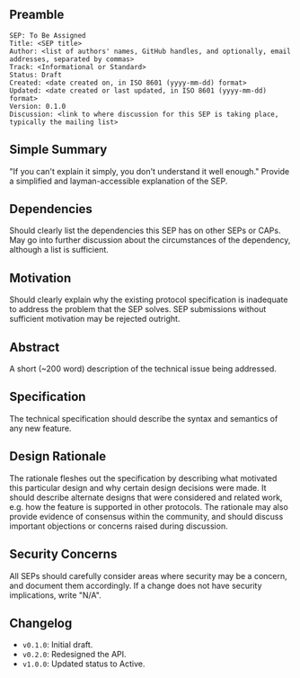 ## Preamble

```
SEP: To Be Assigned
Title: <SEP title>
Author: <list of authors' names, GitHub handles, and optionally, email addresses, separated by commas>
Track: <Informational or Standard>
Status: Draft
Created: <date created on, in ISO 8601 (yyyy-mm-dd) format>
Updated: <date created or last updated, in ISO 8601 (yyyy-mm-dd) format>
Version: 0.1.0
Discussion: <link to where discussion for this SEP is taking place, typically the mailing list>
```

## Simple Summary
"If you can't explain it simply, you don't understand it well enough." Provide a simplified and
layman-accessible explanation of the SEP.

## Dependencies
Should clearly list the dependencies this SEP has on other SEPs or CAPs. May go into further
discussion about the circumstances of the dependency, although a list is sufficient.

## Motivation
Should clearly explain why the existing protocol specification is inadequate to address the problem
that the SEP solves. SEP submissions without sufficient motivation may be rejected outright.

## Abstract
A short (~200 word) description of the technical issue being addressed.

## Specification
The technical specification should describe the syntax and semantics of any new feature.

## Design Rationale
The rationale fleshes out the specification by describing what motivated this particular design and
why certain design decisions were made. It should describe alternate designs that were
considered and related work, e.g. how the feature is supported in other protocols. The rationale
may also provide evidence of consensus within the community, and should discuss important
objections or concerns raised during discussion.

## Security Concerns
All SEPs should carefully consider areas where security may be a concern, and document them
accordingly. If a change does not have security implications, write "N/A".

## Changelog
- `v0.1.0`: Initial draft.
- `v0.2.0`: Redesigned the API.
- `v1.0.0`: Updated status to Active.
